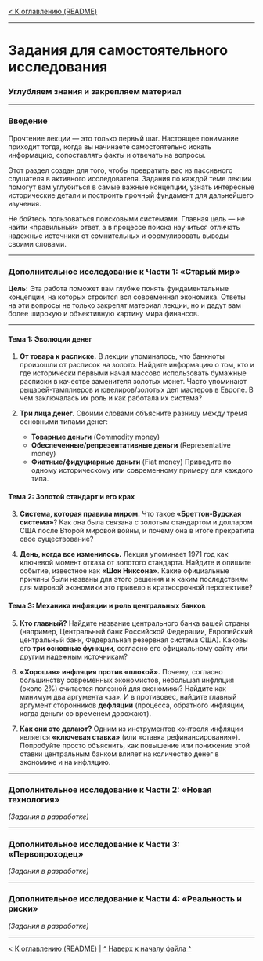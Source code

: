 [< К оглавлению (README)](README.md)

---

# Задания для самостоятельного исследования

### Углубляем знания и закрепляем материал

***

### Введение

Прочтение лекции — это только первый шаг. Настоящее понимание приходит тогда, когда вы начинаете самостоятельно искать информацию, сопоставлять факты и отвечать на вопросы.

Этот раздел создан для того, чтобы превратить вас из пассивного слушателя в активного исследователя. Задания по каждой теме лекции помогут вам углубиться в самые важные концепции, узнать интересные исторические детали и построить прочный фундамент для дальнейшего изучения.

Не бойтесь пользоваться поисковыми системами. Главная цель — не найти «правильный» ответ, а в процессе поиска научиться отличать надежные источники от сомнительных и формулировать выводы своими словами.

***

### Дополнительное исследование к Части 1: «Старый мир»

**Цель:** Эта работа поможет вам глубже понять фундаментальные концепции, на которых строится вся современная экономика. Ответы на эти вопросы не только закрепят материал лекции, но и дадут вам более широкую и объективную картину мира финансов.

***

#### Тема 1: Эволюция денег

1.  **От товара к расписке.** В лекции упоминалось, что банкноты произошли от расписок на золото. Найдите информацию о том, кто и где исторически первыми начал массово использовать бумажные расписки в качестве заменителя золотых монет. Часто упоминают рыцарей-тамплиеров и ювелиров/золотых дел мастеров в Европе. В чем заключалась их роль и как работала их система?

2.  **Три лица денег.** Своими словами объясните разницу между тремя основными типами денег:
    *   **Товарные деньги** (Commodity money)
    *   **Обеспеченные/репрезентативные деньги** (Representative money)
    *   **Фиатные/фидуциарные деньги** (Fiat money)
    Приведите по одному историческому или современному примеру для каждого типа.

#### Тема 2: Золотой стандарт и его крах

3.  **Система, которая правила миром.** Что такое **«Бреттон-Вудская система»**? Как она была связана с золотым стандартом и долларом США после Второй мировой войны, и почему она в итоге прекратила свое существование?

4.  **День, когда все изменилось.** Лекция упоминает 1971 год как ключевой момент отказа от золотого стандарта. Найдите и опишите событие, известное как **«Шок Никсона»**. Какие официальные причины были названы для этого решения и к каким последствиям для мировой экономики это привело в краткосрочной перспективе?

#### Тема 3: Механика инфляции и роль центральных банков

5.  **Кто главный?** Найдите название центрального банка вашей страны (например, Центральный банк Российской Федерации, Европейский центральный банк, Федеральная резервная система США). Каковы его **три основные функции**, согласно его официальному сайту или другим надежным источникам?

6.  **«Хорошая» инфляция против «плохой».** Почему, согласно большинству современных экономистов, небольшая инфляция (около 2%) считается полезной для экономики? Найдите как минимум два аргумента «за». И в противовес, найдите главный аргумент сторонников **дефляции** (процесса, обратного инфляции, когда деньги со временем дорожают).

7.  **Как они это делают?** Одним из инструментов контроля инфляции является **«ключевая ставка»** (или «ставка рефинансирования»). Попробуйте просто объяснить, как повышение или понижение этой ставки центральным банком влияет на количество денег в экономике и на инфляцию.

***

### Дополнительное исследование к Части 2: «Новая технология»

*(Задания в разработке)*

***

### Дополнительное исследование к Части 3: «Первопроходец»

*(Задания в разработке)*

***

### Дополнительное исследование к Части 4: «Реальность и риски»

*(Задания в разработке)*

---

[< К оглавлению (README)](README.md) | [^ Наверх к началу файла ^](#задания-для-самостоятельного-исследования)